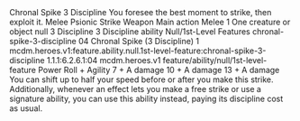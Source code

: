 <ability>
  <name>Chronal Spike</name>
  <cost>3 Discipline</cost>
  <flavor>You foresee the best moment to strike, then exploit it.</flavor>
  <keywords>
    <keyword>Melee</keyword>
    <keyword>Psionic</keyword>
    <keyword>Strike</keyword>
    <keyword>Weapon</keyword>
  </keywords>
  <type>Main action</type>
  <distance>Melee 1</distance>
  <target>One creature or object</target>
  <metadata>
    <class>null</class>
    <cost>3 Discipline</cost>
    <cost_amount>3</cost_amount>
    <cost_resource>Discipline</cost_resource>
    <feature_type>ability</feature_type>
    <file_dpath>Null/1st-Level Features</file_dpath>
    <item_id>chronal-spike-3-discipline</item_id>
    <item_index>04</item_index>
    <item_name>Chronal Spike (3 Discipline)</item_name>
    <level>1</level>
    <scc>mcdm.heroes.v1:feature.ability.null.1st-level-feature:chronal-spike-3-discipline</scc>
    <scdc>1.1.1:6.2.6.1:04</scdc>
    <source>mcdm.heroes.v1</source>
    <type>feature/ability/null/1st-level-feature</type>
  </metadata>
  <effects>
    <effect type="roll">
      <roll>Power Roll + Agility</roll>
      <t1>7 + A damage</t1>
      <t2>10 + A damage</t2>
      <t3>13 + A damage</t3>
    </effect>
    <effect type="mundane">You can shift up to half your speed before or after you make this strike. Additionally, whenever an effect lets you make a free strike or use a signature ability, you can use this ability instead, paying its discipline cost as usual.</effect>
  </effects>
</ability>
